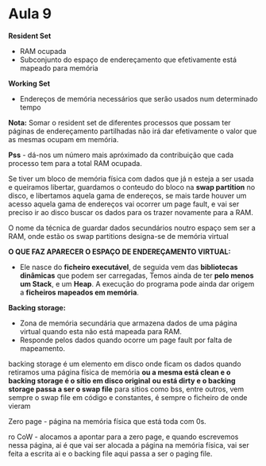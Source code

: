 # Aula 9 

**Resident Set** 

- RAM ocupada
- Subconjunto do espaço de endereçamento que efetivamente está mapeado para memória

**Working Set**

- Endereços de memória necessários que serão usados num determinado tempo

**Nota:** Somar o resident set de diferentes processos que possam ter páginas de endereçamento partilhadas não irá dar efetivamente o valor que as mesmas ocupam em memória.

**Pss** - dá-nos um número mais apróximado da contribuição que cada processo tem para a total RAM ocupada.

Se tiver um bloco de memória física com dados que já n esteja a ser usada e queiramos libertar, guardamos o conteudo do bloco na **swap partition** no disco, e libertamos aquela gama de endereços, se mais tarde houver um acesso aquela gama de endereços vai ocorrer um page fault, e vai ser preciso ir ao disco buscar os dados para os trazer novamente para a RAM.

O nome da técnica de guardar dados secundários noutro espaço sem ser a RAM, onde estão os swap partitions designa-se de memória virtual

**O QUE FAZ APARECER O ESPAÇO DE ENDEREÇAMENTO VIRTUAL:**

- Ele nasce do **ficheiro executável**, de seguida vem das **bibliotecas dinâmicas** que podem ser carregadas, Temos ainda de ter **pelo menos um Stack**, e um **Heap**. A execução do programa pode ainda dar origem a **ficheiros mapeados em memória**.

**Backing storage:**

- Zona de memória secundária que armazena dados de uma página virtual quando esta não está mapeada para RAM.
- Responde pelos dados quando ocorre um page fault por falta de mapeamento.

backing storage é um elemento em disco onde ficam os dados quando retiramos uma página física de memória
**ou a mesma está clean e o backing storage é o sítio em disco original**
**ou está dirty e o backing storage passa a ser o swap file**
para sitios como bss, entre outros, vem sempre o swap file
em código e constantes, é sempre o ficheiro de onde vieram

Zero page - página na memória física que está toda com 0s.

ro CoW - alocamos a apontar para a zero page, e quando escrevemos nessa página, ai é que vai ser alocada a página na memória física, vai ser feita a escrita ai e o backing file aqui passa a ser o paging file.
